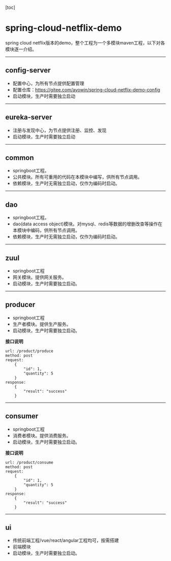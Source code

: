 [toc]

# spring-cloud-netflix-demo
spring cloud netflix版本的demo，整个工程为一个多模块maven工程，以下对各模块逐一介绍。

---

## config-server
* 配置中心，为所有节点提供配置管理
* 配置仓库：https://gitee.com/ayowin/spring-cloud-netflix-demo-config
* 启动模块，生产时需要独立启动

---

## eureka-server
* 注册与发现中心，为节点提供注册、监控、发现
* 启动模块，生产时需要独立启动

---

## common
* springboot工程。
* 公共模块。所有可重用的代码在本模块中编写，供所有节点调用。
* 依赖模块，生产时无需独立启动，仅作为编码时启动。

---

## dao
* springboot工程。
* dao(data access object)模块。对mysql、redis等数据的增删改查等操作在本模块中编码，供所有节点调用。
* 依赖模块，生产时无需独立启动，仅作为编码时启动。

---

## zuul
* springboot工程
* 网关模块。提供网关服务。
* 启动模块，生产时需要独立启动。

---

## producer
* springboot工程
* 生产者模块。提供生产服务。
* 启动模块，生产时需要独立启动。  

**接口说明**
```shell
url: /product/produce
method: post
request:
    {
        "id": 1,
        "quantity": 5
    }
response:
    {
        "result": "success"
    }
```

---

## consumer
* springboot工程
* 消费者模块。提供消费服务。
* 启动模块，生产时需要独立启动。  

**接口说明**
```shell
url: /product/consume
method: post
request:
    {
        "id": 1,
        "quantity": 5
    }
response:
    {
        "result": "success"
    }
```

---

## ui
* 传统前端工程/vue/react/angular工程均可，按需搭建
* 前端模块
* 启动模块，生产时需要独立启动。